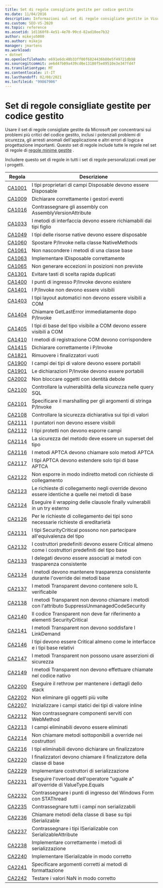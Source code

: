 ```yaml
---
title: Set di regole consigliate gestite per codice gestito
ms.date: 11/04/2016
description: Informazioni sul set di regole consigliate gestite in Visual Studio. Vedere le descrizioni delle regole che si concentrano sulla sicurezza, l'affidabilità e altri problemi critici.
ms.custom: SEO-VS-2020
ms.topic: reference
ms.assetid: 1d1160f8-4e51-4e70-99cd-82ad10ee7b32
author: mikejo5000
ms.author: mikejo
manager: jmartens
ms.workload:
- dotnet
ms.openlocfilehash: e691e6dc48b33ff00f6824436b80e5f49721db98
ms.sourcegitcommit: ae6d47b09a439cd0e13180f5e89510e3e347fd47
ms.translationtype: MT
ms.contentlocale: it-IT
ms.lasthandoff: 02/08/2021
ms.locfileid: "99867906"
---
```

# <a name="managed-recommended-rules-rule-set-for-managed-code"></a>Set di regole consigliate gestite per codice gestito

Usare il set di regole consigliate gestite da Microsoft per concentrarsi sui problemi più critici del codice gestito, inclusi i potenziali problemi di sicurezza, gli arresti anomali dell'applicazione e altri errori di logica e progettazione importanti. Questo set di regole include tutte le regole nel set di regole di [regole minime gestite](managed-minimum-rules-rule-set-for-managed-code.md) .

Includere questo set di regole in tutti i set di regole personalizzati creati per i progetti.

|Regola|Descrizione|
|----------|-----------------|
|[CA1001](/dotnet/fundamentals/code-analysis/quality-rules/ca1001)|I tipi proprietari di campi Disposable devono essere Disposable|
|[CA1009](../code-quality/ca1009.md)|Dichiarare correttamente i gestori eventi|
|[CA1016](/dotnet/fundamentals/code-analysis/quality-rules/ca1016)|Contrassegnare gli assembly con AssemblyVersionAttribute|
|[CA1033](/dotnet/fundamentals/code-analysis/quality-rules/ca1033)|I metodi di interfaccia devono essere richiamabili dai tipi figlio|
|[CA1049](../code-quality/ca1049.md)|I tipi delle risorse native devono essere disposable|
|[CA1060](/dotnet/fundamentals/code-analysis/quality-rules/ca1060)|Spostare P/Invoke nella classe NativeMethods|
|[CA1061](/dotnet/fundamentals/code-analysis/quality-rules/ca1061)|Non nascondere i metodi di una classe base|
|[CA1063](/dotnet/fundamentals/code-analysis/quality-rules/ca1063)|Implementare IDisposable correttamente|
|[CA1065](/dotnet/fundamentals/code-analysis/quality-rules/ca1065)|Non generare eccezioni in posizioni non previste|
|[CA1301](../code-quality/ca1301.md)|Evitare tasti di scelta rapida duplicati|
|[CA1400](../code-quality/ca1400.md)|I punti di ingresso P/Invoke devono esistere|
|[CA1401](/dotnet/fundamentals/code-analysis/quality-rules/ca1401)|I P/Invoke non devono essere visibili|
|[CA1403](../code-quality/ca1403.md)|I tipi layout automatici non devono essere visibili a COM|
|[CA1404](../code-quality/ca1404.md)|Chiamare GetLastError immediatamente dopo P/Invoke|
|[CA1405](../code-quality/ca1405.md)|I tipi di base del tipo visibile a COM devono essere visibili a COM|
|[CA1410](../code-quality/ca1410.md)|I metodi di registrazione COM devono corrispondere|
|[CA1415](../code-quality/ca1415.md)|Dichiarare correttamente i P/Invoke|
|[CA1821](/dotnet/fundamentals/code-analysis/quality-rules/ca1821)|Rimuovere i finalizzatori vuoti|
|[CA1900](../code-quality/ca1900.md)|I campi dei tipi di valore devono essere portabili|
|[CA1901](../code-quality/ca1901.md)|Le dichiarazioni P/Invoke devono essere portabili|
|[CA2002](/dotnet/fundamentals/code-analysis/quality-rules/ca2002)|Non bloccare oggetti con identità debole|
|[CA2100](/dotnet/fundamentals/code-analysis/quality-rules/ca2100)|Controllare la vulnerabilità della sicurezza nelle query SQL|
|[CA2101](/dotnet/fundamentals/code-analysis/quality-rules/ca2101)|Specificare il marshalling per gli argomenti di stringa P/Invoke|
|[CA2108](../code-quality/ca2108.md)|Controllare la sicurezza dichiarativa sui tipi di valori|
|[CA2111](../code-quality/ca2111.md)|I puntatori non devono essere visibili|
|[CA2112](../code-quality/ca2112.md)|I tipi protetti non devono esporre campi|
|[CA2114](../code-quality/ca2114.md)|La sicurezza del metodo deve essere un superset del tipo|
|[CA2116](../code-quality/ca2116.md)|I metodi APTCA devono chiamare solo metodi APTCA|
|[CA2117](../code-quality/ca2117.md)|I tipi APTCA devono estendere solo tipi di base APTCA|
|[CA2122](../code-quality/ca2122.md)|Non esporre in modo indiretto metodi con richieste di collegamento|
|[CA2123](../code-quality/ca2123.md)|Le richieste di collegamento negli override devono essere identiche a quelle nei metodi di base|
|[CA2124](../code-quality/ca2124.md)|Eseguire il wrapping delle clausole finally vulnerabili in un try esterno|
|[CA2126](../code-quality/ca2126.md)|Per le richieste di collegamento dei tipi sono necessarie richieste di ereditarietà|
|[CA2131](../code-quality/ca2131.md)|I tipi SecurityCritical possono non partecipare all'equivalenza del tipo|
|[CA2132](../code-quality/ca2132.md)|I costruttori predefiniti devono essere Critical almeno come i costruttori predefiniti del tipo base|
|[CA2133](../code-quality/ca2133.md)|I delegati devono essere associati ai metodi con trasparenza consistente|
|[CA2134](../code-quality/ca2134.md)|I metodi devono mantenere trasparenza consistente durante l'override dei metodi base|
|[CA2137](../code-quality/ca2137.md)|I metodi Transparent devono contenere solo IL verificabile|
|[CA2138](../code-quality/ca2138.md)|I metodi Transparent non devono chiamare i metodi con l'attributo SuppressUnmanagedCodeSecurity|
|[CA2140](../code-quality/ca2140.md)|Il codice Transparent non deve far riferimento a elementi SecurityCritical|
|[CA2141](../code-quality/ca2141.md)|I metodi Transparent non devono soddisfare I LinkDemand|
|[CA2146](../code-quality/ca2146.md)|I tipi devono essere Critical almeno come le interfacce e i tipi base relativi|
|[CA2147](../code-quality/ca2147.md)|I metodi Transparent non possono usare asserzioni di sicurezza|
|[CA2149](../code-quality/ca2149.md)|I metodi Transparent non devono effettuare chiamate nel codice nativo|
|[CA2200](/dotnet/fundamentals/code-analysis/quality-rules/ca2200)|Eseguire il rethrow per mantenere i dettagli dello stack|
|[CA2202](../code-quality/ca2202.md)|Non eliminare gli oggetti più volte|
|[CA2207](/dotnet/fundamentals/code-analysis/quality-rules/ca2207)|Inizializzare i campi statici dei tipi di valore inline|
|[CA2212](../code-quality/ca2212.md)|Non contrassegnare componenti serviti con WebMethod|
|[CA2213](/dotnet/fundamentals/code-analysis/quality-rules/ca2213)|I campi eliminabili devono essere eliminati|
|[CA2214](/dotnet/fundamentals/code-analysis/quality-rules/ca2214)|Non chiamare metodi sottoponibili a override nei costruttori|
|[CA2216](/dotnet/fundamentals/code-analysis/quality-rules/ca2216)|I tipi eliminabili devono dichiarare un finalizzatore|
|[CA2220](../code-quality/ca2220.md)|I finalizzatori devono chiamare il finalizzatore della classe di base|
|[CA2229](/dotnet/fundamentals/code-analysis/quality-rules/ca2229)|Implementare costruttori di serializzazione|
|[CA2231](/dotnet/fundamentals/code-analysis/quality-rules/ca2231)|Eseguire l'overload dell'operatore "uguale a" all'override di ValueType.Equals|
|[CA2232](../code-quality/ca2232.md)|Contrassegnare i punti di ingresso del Windows Form con STAThread|
|[CA2235](/dotnet/fundamentals/code-analysis/quality-rules/ca2235)|Contrassegnare tutti i campi non serializzabili|
|[CA2236](../code-quality/ca2236.md)|Chiamare metodi della classe di base su tipi ISerializable|
|[CA2237](/dotnet/fundamentals/code-analysis/quality-rules/ca2237)|Contrassegnare i tipi ISerializable con SerializableAttribute|
|[CA2238](../code-quality/ca2238.md)|Implementare correttamente i metodi di serializzazione|
|[CA2240](../code-quality/ca2240.md)|Implementare ISerializable in modo corretto|
|[CA2241](/dotnet/fundamentals/code-analysis/quality-rules/ca2241)|Specificare argomenti corretti ai metodi di formattazione|
|[CA2242](/dotnet/fundamentals/code-analysis/quality-rules/ca2242)|Testare i valori NaN in modo corretto|
